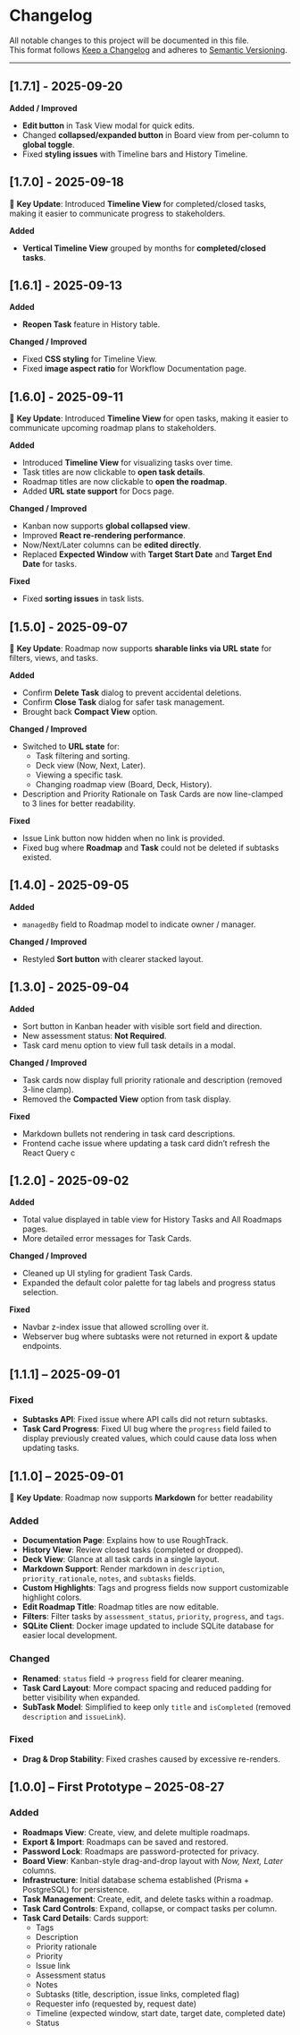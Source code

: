 # Changelog

All notable changes to this project will be documented in this file.  
This format follows [Keep a Changelog](https://keepachangelog.com/en/1.1.0/) and adheres to [Semantic Versioning](https://semver.org/).

---

## [1.7.1] - 2025-09-20

**Added / Improved**

- **Edit button** in Task View modal for quick edits.
- Changed **collapsed/expanded button** in Board view from per-column to **global toggle**.
- Fixed **styling issues** with Timeline bars and History Timeline.

## [1.7.0] - 2025-09-18

🔑 **Key Update**: Introduced **Timeline View** for completed/closed tasks, making it easier to communicate progress to stakeholders.

**Added**

- **Vertical Timeline View** grouped by months for **completed/closed tasks**.

## [1.6.1] - 2025-09-13

**Added**

- **Reopen Task** feature in History table.

**Changed / Improved**

- Fixed **CSS styling** for Timeline View.
- Fixed **image aspect ratio** for Workflow Documentation page.

## [1.6.0] - 2025-09-11

🔑 **Key Update**: Introduced **Timeline View** for open tasks, making it easier to communicate upcoming roadmap plans to stakeholders.

**Added**

- Introduced **Timeline View** for visualizing tasks over time.
- Task titles are now clickable to **open task details**.
- Roadmap titles are now clickable to **open the roadmap**.
- Added **URL state support** for Docs page.

**Changed / Improved**

- Kanban now supports **global collapsed view**.
- Improved **React re-rendering performance**.
- Now/Next/Later columns can be **edited directly**.
- Replaced **Expected Window** with **Target Start Date** and **Target End Date** for tasks.

**Fixed**

- Fixed **sorting issues** in task lists.

## [1.5.0] - 2025-09-07

🔑 **Key Update**: Roadmap now supports **sharable links via URL state** for filters, views, and tasks.

**Added**

- Confirm **Delete Task** dialog to prevent accidental deletions.
- Confirm **Close Task** dialog for safer task management.
- Brought back **Compact View** option.

**Changed / Improved**

- Switched to **URL state** for:
  - Task filtering and sorting.
  - Deck view (Now, Next, Later).
  - Viewing a specific task.
  - Changing roadmap view (Board, Deck, History).
- Description and Priority Rationale on Task Cards are now line-clamped to 3 lines for better readability.

**Fixed**

- Issue Link button now hidden when no link is provided.
- Fixed bug where **Roadmap** and **Task** could not be deleted if subtasks existed.

## [1.4.0] - 2025-09-05

**Added**

- `managedBy` field to Roadmap model to indicate owner / manager.

**Changed / Improved**

- Restyled **Sort button** with clearer stacked layout.

## [1.3.0] - 2025-09-04

**Added**

- Sort button in Kanban header with visible sort field and direction.
- New assessment status: **Not Required**.
- Task card menu option to view full task details in a modal.

**Changed / Improved**

- Task cards now display full priority rationale and description (removed 3-line clamp).
- Removed the **Compacted View** option from task display.

**Fixed**

- Markdown bullets not rendering in task card descriptions.
- Frontend cache issue where updating a task card didn’t refresh the React Query c

## [1.2.0] - 2025-09-02

**Added**

- Total value displayed in table view for History Tasks and All Roadmaps pages.
- More detailed error messages for Task Cards.

**Changed / Improved**

- Cleaned up UI styling for gradient Task Cards.
- Expanded the default color palette for tag labels and progress status selection.

**Fixed**

- Navbar z-index issue that allowed scrolling over it.
- Webserver bug where subtasks were not returned in export & update endpoints.

## [1.1.1] – 2025-09-01

### Fixed

- **Subtasks API**: Fixed issue where API calls did not return subtasks.
- **Task Card Progress**: Fixed UI bug where the `progress` field failed to display previously created values, which could cause data loss when updating tasks.

## [1.1.0] – 2025-09-01

🔑 **Key Update**: Roadmap now supports **Markdown** for better readability

### Added

- **Documentation Page**: Explains how to use RoughTrack.
- **History View**: Review closed tasks (completed or dropped).
- **Deck View**: Glance at all task cards in a single layout.
- **Markdown Support**: Render markdown in `description`, `priority_rationale`, `notes`, and `subtasks` fields.
- **Custom Highlights**: Tags and progress fields now support customizable highlight colors.
- **Edit Roadmap Title**: Roadmap titles are now editable.
- **Filters**: Filter tasks by `assessment_status`, `priority`, `progress`, and `tags`.
- **SQLite Client**: Docker image updated to include SQLite database for easier local development.

### Changed

- **Renamed**: `status` field → `progress` field for clearer meaning.
- **Task Card Layout**: More compact spacing and reduced padding for better visibility when expanded.
- **SubTask Model**: Simplified to keep only `title` and `isCompleted` (removed `description` and `issueLink`).

### Fixed

- **Drag & Drop Stability**: Fixed crashes caused by excessive re-renders.

## [1.0.0] – First Prototype – 2025-08-27

### Added

- **Roadmaps View**: Create, view, and delete multiple roadmaps.
- **Export & Import**: Roadmaps can be saved and restored.
- **Password Lock**: Roadmaps are password-protected for privacy.
- **Board View**: Kanban-style drag-and-drop layout with _Now, Next, Later_ columns.
- **Infrastructure**: Initial database schema established (Prisma + PostgreSQL) for persistence.
- **Task Management**: Create, edit, and delete tasks within a roadmap.
- **Task Card Controls**: Expand, collapse, or compact tasks per column.
- **Task Card Details**: Cards support:
  - Tags
  - Description
  - Priority rationale
  - Priority
  - Issue link
  - Assessment status
  - Notes
  - Subtasks (title, description, issue links, completed flag)
  - Requester info (requested by, request date)
  - Timeline (expected window, start date, target date, completed date)
  - Status
